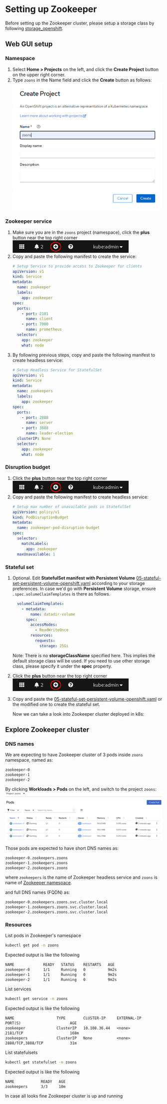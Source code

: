 # Setting up Zookeeper

Before setting up the Zookeeper cluster, please setup a storage class by following [storage_openshift](./storage_openshift.md).

## Web GUI setup

### Namespace

1. Select **Home > Projects** on the left, and click the **Create Project** button on the upper right corner.
1. Type ```zoons``` in the Name field and click the **Create** button as follows:\
  ![create-zoons-project](./img/create-zoons-project.png)

### Zookeeper service

1. Make sure you are in the ```zoons``` project (namespace), click the **plus** button near the top right corner\
    ![Plus button](./img/plus_button.png)
1. Copy and paste the following manifest to create the service:
    ```yaml
    # Setup Service to provide access to Zookeeper for clients
    apiVersion: v1
    kind: Service
    metadata:
      name: zookeeper
      labels:
        app: zookeeper
    spec:
      ports:
        - port: 2181
          name: client
        - port: 7000
          name: prometheus
      selector:
        app: zookeeper
        what: node
    ```
1. By following previous steps, copy and paste the following manifest to create headless service:
    ```yaml
    # Setup Headless Service for StatefulSet
    apiVersion: v1
    kind: Service
    metadata:
      name: zookeepers
      labels:
        app: zookeeper
    spec:
      ports:
        - port: 2888
          name: server
        - port: 3888
          name: leader-election
      clusterIP: None
      selector:
        app: zookeeper
        what: node
    ```

### Disruption budget

1. Click the **plus** button near the top right corner\
    ![Plus button](./img/plus_button.png)
1. Copy and paste the following manifest to create headless service:
    ```yaml
    # Setup max number of unavailable pods in StatefulSet
    apiVersion: policy/v1
    kind: PodDisruptionBudget
    metadata:
      name: zookeeper-pod-disruption-budget
    spec:
      selector:
        matchLabels:
          app: zookeeper
      maxUnavailable: 1
    ```

### Stateful set

1. Optional.
    Edit **StatefulSet manifest with Persistent Volume** [05-stateful-set-persistent-volume-openshift.yaml][05-stateful-set-persistent-volume-openshift.yaml] according to your storage preferences.
    In case we'd go with **Persistent Volume** storage, ensure `.spec.volumeClaimTemplates` is there as follows.
    ```yaml
      volumeClaimTemplates:
        - metadata:
            name: datadir-volume
          spec:
            accessModes:
              - ReadWriteOnce
            resources:
              requests:
                storage: 25Gi
    ```
    Note: There is no **storageClassName** specified here. This implies the default storage class will be used. If you need to use other storage class, please specify it under the **spec** property.
1. Click the **plus** button near the top right corner\
    ![Plus button](./img/plus_button.png)
1. Copy and paste the [05-stateful-set-persistent-volume-openshift.yaml][05-stateful-set-persistent-volume-openshift.yaml] or the modified one to create the stateful set.

    Now we can take a look into Zookeeper cluster deployed in k8s:

## Explore Zookeeper cluster

### DNS names

We are expecting to have Zookeeper cluster of 3 pods inside `zoons` namespace, named as:
```text
zookeeper-0
zookeeper-1
zookeeper-2
```

By clicking **Workloads > Pods** on the left, and switch to the project ```zoons```: \
![running-zookeeper-pods](./img/running-zookeeper-pods.png)


Those pods are expected to have short DNS names as:

```text
zookeeper-0.zookeepers.zoons
zookeeper-1.zookeepers.zoons
zookeeper-2.zookeepers.zoons
```

where `zookeepers` is the name of Zookeeper headless service and `zoons` is name of [Zookeeper namespace](#namespace).

and full DNS names (FQDN) as:
```text
zookeeper-0.zookeepers.zoons.svc.cluster.local
zookeeper-1.zookeepers.zoons.svc.cluster.local
zookeeper-2.zookeepers.zoons.svc.cluster.local
```

### Resources

List pods in Zookeeper's namespace
```bash
kubectl get pod -n zoons
```

Expected output is like the following
```text
NAME             READY   STATUS    RESTARTS   AGE
zookeeper-0      1/1     Running   0          9m2s
zookeeper-1      1/1     Running   0          9m2s
zookeeper-2      1/1     Running   0          9m2s
```

List services
```bash
kubectl get service -n zoons
```

Expected output is like the following
```text
NAME                   TYPE        CLUSTER-IP     EXTERNAL-IP   PORT(S)                      AGE
zookeeper              ClusterIP   10.108.36.44   <none>        2181/TCP                     168m
zookeepers             ClusterIP   None           <none>        2888/TCP,3888/TCP            31m
```

List statefulsets
```bash
kubectl get statefulset -n zoons
```

Expected output is like the following
```text
NAME            READY   AGE
zookeepers      3/3     10m
```

In case all looks fine Zookeeper cluster is up and running


[05-stateful-set-persistent-volume-openshift.yaml]: ../deploy/zookeeper/advanced/05-stateful-set-persistent-volume-openshift.yaml

